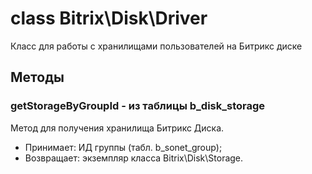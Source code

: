 # class Bitrix\Disk\Driver

Класс для работы с хранилищами пользователей на Битрикс диске

## Методы 

### getStorageByGroupId - из таблицы b_disk_storage

Метод для получения хранилища Битрикс Диска.

- Принимает: ИД группы (табл. b_sonet_group);
- Возвращает: экземпляр класса Bitrix\Disk\Storage.